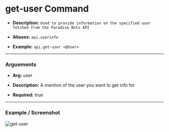 # get-user Command
* **Description:** `Used to provide information on the specified user fetched from the Paradise Bots API`

* **Aliases:** `api.userinfo`

* **Example:** `api.get-user <@User>`

---

### Arguements
* **Arg:** user

* **Description:** A mention of the user you want to get info for

* **Required:** true

---

### Example / Screenshot
![get-user](https://media.discordapp.net/attachments/734686866690932767/788869282549202994/image0.png)

